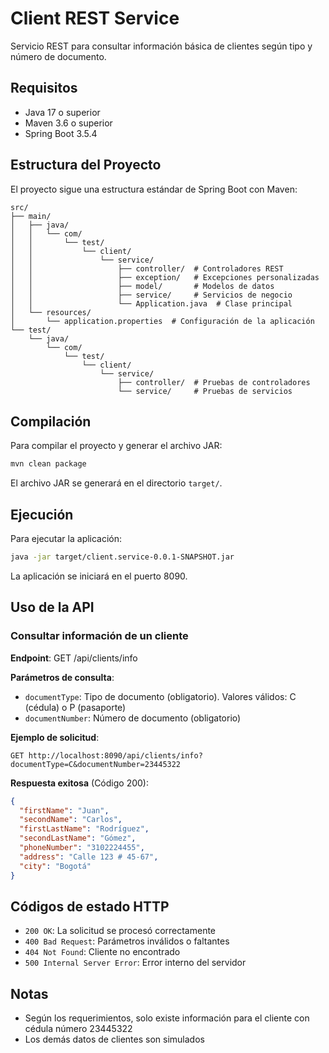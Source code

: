 # Client REST Service

Servicio REST para consultar información básica de clientes según tipo y número de documento.

## Requisitos

- Java 17 o superior
- Maven 3.6 o superior
- Spring Boot 3.5.4

## Estructura del Proyecto

El proyecto sigue una estructura estándar de Spring Boot con Maven:

```
src/
├── main/
│   ├── java/
│   │   └── com/
│   │       └── test/
│   │           └── client/
│   │               └── service/
│   │                   ├── controller/  # Controladores REST
│   │                   ├── exception/   # Excepciones personalizadas
│   │                   ├── model/       # Modelos de datos
│   │                   ├── service/     # Servicios de negocio
│   │                   └── Application.java  # Clase principal
│   └── resources/
│       └── application.properties  # Configuración de la aplicación
└── test/
    └── java/
        └── com/
            └── test/
                └── client/
                    └── service/
                        ├── controller/  # Pruebas de controladores
                        └── service/     # Pruebas de servicios
```

## Compilación

Para compilar el proyecto y generar el archivo JAR:

```bash
mvn clean package
```

El archivo JAR se generará en el directorio `target/`.

## Ejecución

Para ejecutar la aplicación:

```bash
java -jar target/client.service-0.0.1-SNAPSHOT.jar
```

La aplicación se iniciará en el puerto 8090.

## Uso de la API

### Consultar información de un cliente

**Endpoint**: GET /api/clients/info

**Parámetros de consulta**:
- `documentType`: Tipo de documento (obligatorio). Valores válidos: C (cédula) o P (pasaporte)
- `documentNumber`: Número de documento (obligatorio)

**Ejemplo de solicitud**:
```
GET http://localhost:8090/api/clients/info?documentType=C&documentNumber=23445322
```

**Respuesta exitosa** (Código 200):
```json
{
  "firstName": "Juan",
  "secondName": "Carlos",
  "firstLastName": "Rodríguez",
  "secondLastName": "Gómez",
  "phoneNumber": "3102224455",
  "address": "Calle 123 # 45-67",
  "city": "Bogotá"
}
```

## Códigos de estado HTTP

- `200 OK`: La solicitud se procesó correctamente
- `400 Bad Request`: Parámetros inválidos o faltantes
- `404 Not Found`: Cliente no encontrado
- `500 Internal Server Error`: Error interno del servidor

## Notas

- Según los requerimientos, solo existe información para el cliente con cédula número 23445322
- Los demás datos de clientes son simulados
